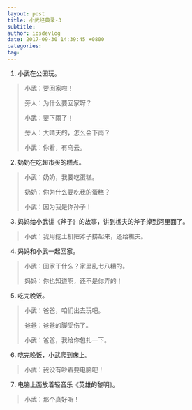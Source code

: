 ```yaml
---
layout: post
title: 小武经典录-3
subtitle: 
author: iosdevlog
date: 2017-09-30 14:39:45 +0800
categories: 
tag: 
---
```


1. 小武在公园玩。
> 小武：要回家啦！
>
> 旁人：为什么要回家呀？
>
> 小武：要下雨了！
>
> 旁人：大晴天的，怎么会下雨？
>
> 小武：你看，有乌云。

2. 奶奶在吃超市买的糕点。
> 小武：奶奶，我要吃蛋糕。
>
> 奶奶：你为什么要吃我的蛋糕？
>
> 小武：因为我是你孙子！

3. 妈妈给小武讲《斧子》的故事，讲到樵夫的斧子掉到河里面了。
> 小武：我用挖土机把斧子捞起来，还给樵夫。

4. 妈妈和小武一起回家。
> 小武：回家干什么？家里乱七八糟的。
>
> 妈妈：你也知道啊，还不是你弄的！

5. 吃完晚饭。
> 小武：爸爸，咱们出去玩吧。
>
> 爸爸：爸爸的脚受伤了。
>
> 小武：爸爸，我给你包扎一下。

6. 吃完晚饭，小武爬到床上。
> 小武：我没有吵着要电脑吧！

7. 电脑上面放着轻音乐《英雄的黎明》。
> 小武：那个真好听！
